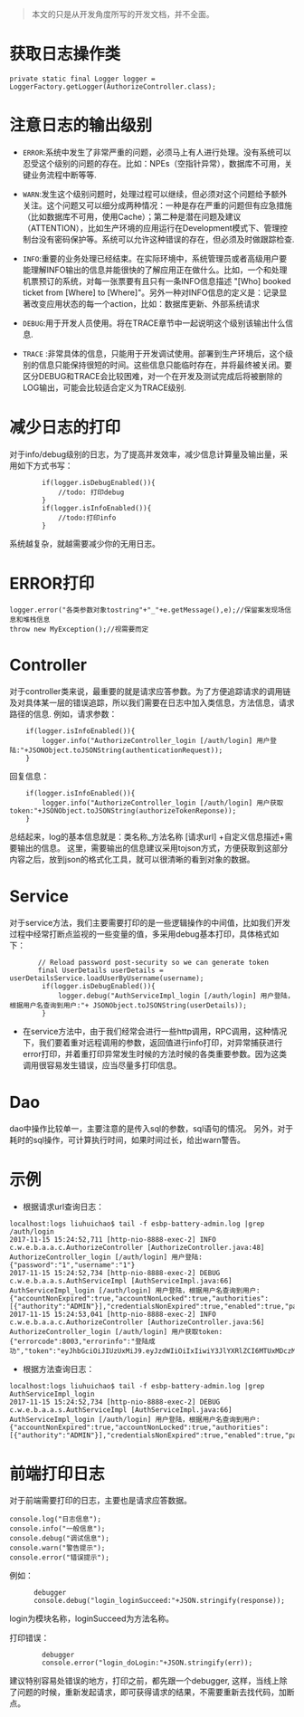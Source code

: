 > 本文的只是从开发角度所写的开发文档，并不全面。

# 获取日志操作类
```
private static final Logger logger = LoggerFactory.getLogger(AuthorizeController.class);
```
# 注意日志的输出级别
- `ERROR`:系统中发生了非常严重的问题，必须马上有人进行处理。没有系统可以忍受这个级别的问题的存在。比如：NPEs（空指针异常），数据库不可用，关键业务流程中断等等.

- `WARN`:发生这个级别问题时，处理过程可以继续，但必须对这个问题给予额外关注。这个问题又可以细分成两种情况：一种是存在严重的问题但有应急措施（比如数据库不可用，使用Cache）；第二种是潜在问题及建议（ATTENTION），比如生产环境的应用运行在Development模式下、管理控制台没有密码保护等。系统可以允许这种错误的存在，但必须及时做跟踪检查.

- `INFO`:重要的业务处理已经结束。在实际环境中，系统管理员或者高级用户要能理解INFO输出的信息并能很快的了解应用正在做什么。比如，一个和处理机票预订的系统，对每一张票要有且只有一条INFO信息描述 "[Who] booked ticket from [Where] to [Where]"。另外一种对INFO信息的定义是：记录显著改变应用状态的每一个action，比如：数据库更新、外部系统请求

- `DEBUG`:用于开发人员使用。将在TRACE章节中一起说明这个级别该输出什么信息.

- `TRACE` :非常具体的信息，只能用于开发调试使用。部署到生产环境后，这个级别的信息只能保持很短的时间。这些信息只能临时存在，并将最终被关闭。要区分DEBUG和TRACE会比较困难，对一个在开发及测试完成后将被删除的LOG输出，可能会比较适合定义为TRACE级别.
# 减少日志的打印
对于info/debug级别的日志，为了提高并发效率，减少信息计算量及输出量，采用如下方式书写：
```
        if(logger.isDebugEnabled()){
            //todo: 打印debug
        }
        if(logger.isInfoEnabled()){
            //todo:打印info
        }
```
系统越复杂，就越需要减少你的无用日志。
# ERROR打印
```
logger.error("各类参数对象tostring"+"_"+e.getMessage(),e);//保留案发现场信息和堆栈信息
throw new MyException();//视需要而定
```
# Controller
对于controller类来说，最重要的就是请求应答参数。为了方便追踪请求的调用链及对具体某一层的错误追踪，所以我们需要在日志中加入类信息，方法信息，请求路径的信息.
例如，请求参数：
```
    if(logger.isInfoEnabled()){
        logger.info("AuthorizeController_login [/auth/login] 用户登陆:"+JSONObject.toJSONString(authenticationRequest));
    }
```
回复信息：
```
    if(logger.isInfoEnabled()){
        logger.info("AuthorizeController_login [/auth/login] 用户获取token:"+JSONObject.toJSONString(authorizeTokenReponse));
    }
```
总结起来，log的基本信息就是：类名称_方法名称 [请求url] +自定义信息描述+需要输出的信息。
这里，需要输出的信息建议采用tojson方式，方便获取到这部分内容之后，放到json的格式化工具，就可以很清晰的看到对象的数据。
# Service
对于service方法，我们主要需要打印的是一些逻辑操作的中间值，比如我们开发过程中经常打断点监视的一些变量的值，多采用debug基本打印，具体格式如下：
```
       // Reload password post-security so we can generate token
       final UserDetails userDetails = userDetailsService.loadUserByUsername(username);
        if(logger.isDebugEnabled()){
            logger.debug("AuthServiceImpl_login [/auth/login] 用户登陆，根据用户名查询到用户:"+ JSONObject.toJSONString(userDetails));
        }
```
- 在service方法中，由于我们经常会进行一些http调用，RPC调用，这种情况下，我们要着重对远程调用的参数，返回值进行info打印，对异常捕获进行error打印，并着重打印异常发生时候的方法时候的各类重要参数。因为这类调用很容易发生错误，应当尽量多打印信息。
# Dao
dao中操作比较单一，主要注意的是传入sql的参数，sql语句的情况。
另外，对于耗时的sql操作，可计算执行时间，如果时间过长，给出warn警告。

# 示例
- 根据请求url查询日志：
```
localhost:logs liuhuichao$ tail -f esbp-battery-admin.log |grep /auth/login
2017-11-15 15:24:52,711 [http-nio-8888-exec-2] INFO  c.w.e.b.a.a.c.AuthorizeController [AuthorizeController.java:48] AuthorizeController_login [/auth/login] 用户登陆:{"password":"1","username":"1"}
2017-11-15 15:24:52,734 [http-nio-8888-exec-2] DEBUG c.w.e.b.a.a.s.AuthServiceImpl [AuthServiceImpl.java:66] AuthServiceImpl_login [/auth/login] 用户登陆，根据用户名查询到用户:{"accountNonExpired":true,"accountNonLocked":true,"authorities":[{"authority":"ADMIN"}],"credentialsNonExpired":true,"enabled":true,"password":"1","username":"1"}
2017-11-15 15:24:53,041 [http-nio-8888-exec-2] INFO  c.w.e.b.a.a.c.AuthorizeController [AuthorizeController.java:56] AuthorizeController_login [/auth/login] 用户获取token:{"errorcode":8003,"errorinfo":"登陆成功","token":"eyJhbGciOiJIUzUxMiJ9.eyJzdWIiOiIxIiwiY3JlYXRlZCI6MTUxMDczMDY5MjczNCwiZXhwIjoxNTExMzM1NDkyfQ.15X6UTlerUliV0qxIs06eWRkqFLzlFD3e8QV_rc7LMdGxQlvsSzsN29JmijNOc5KVQnWkoN5Q9FJ4IhDJtipvw"}
```
- 根据方法查询日志：
```
localhost:logs liuhuichao$ tail -f esbp-battery-admin.log |grep AuthServiceImpl_login
2017-11-15 15:24:52,734 [http-nio-8888-exec-2] DEBUG c.w.e.b.a.a.s.AuthServiceImpl [AuthServiceImpl.java:66] AuthServiceImpl_login [/auth/login] 用户登陆，根据用户名查询到用户:{"accountNonExpired":true,"accountNonLocked":true,"authorities":[{"authority":"ADMIN"}],"credentialsNonExpired":true,"enabled":true,"password":"1","username":"1"}
```
# 前端打印日志
对于前端需要打印的日志，主要也是请求应答数据。
```
console.log("日志信息");
console.info("一般信息");
console.debug("调试信息");
console.warn("警告提示");
console.error("错误提示");
```
例如：
```
      debugger
      console.debug("login_loginSucceed:"+JSON.stringify(response));
```

login为模块名称，loginSucceed为方法名称。

打印错误：
```
        debugger
        console.error("login_doLogin:"+JSON.stringify(err));
```

建议特别容易处错误的地方，打印之前，都先跟一个debugger,
这样，当线上除了问题的时候，重新发起请求，即可获得请求的结果，不需要重新去找代码，加断点。
